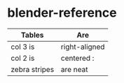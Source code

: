 # blender-reference


| Tables       | Are           |
| -------------|---------------|
| col 3 is     | right-aligned |
| col 2 is     | centered      :|
| zebra stripes| are neat      |
